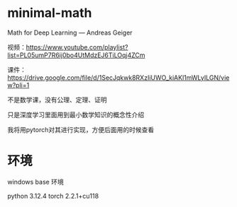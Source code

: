 # minimal-math

Math for Deep Learning — Andreas Geiger

视频：https://www.youtube.com/playlist?list=PL05umP7R6ij0bo4UtMdzEJ6TiLOqj4ZCm 

课件：https://drive.google.com/file/d/1SecJqkwk8RXzIiUWO_kiAKl1mWLyILGN/view?pli=1

不是数学课，没有公理、定理、证明

只是深度学习里面用到最小数学知识的概念性介绍

我将用pytorch对其进行实现，方便后面用的时候查看

# 环境

windows base 环境

python 3.12.4
torch 2.2.1+cu118

